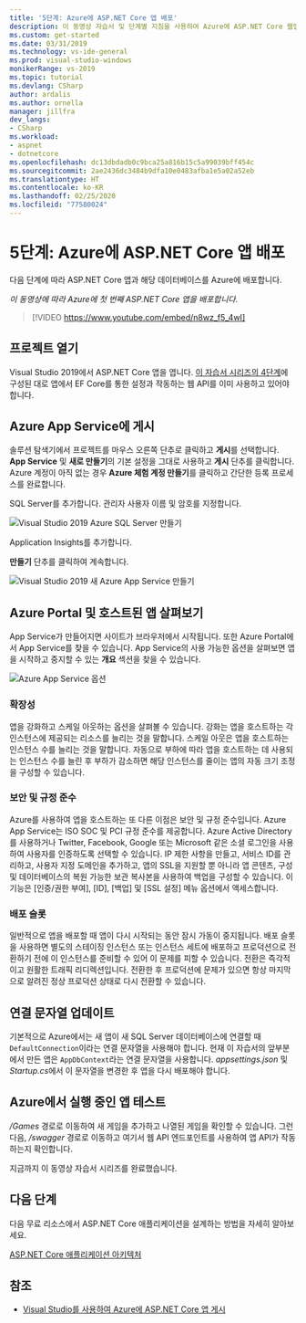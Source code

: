 ```yaml
---
title: '5단계: Azure에 ASP.NET Core 앱 배포'
description: 이 동영상 자습서 및 단계별 지침을 사용하여 Azure에 ASP.NET Core 웹앱을 배포합니다.
ms.custom: get-started
ms.date: 03/31/2019
ms.technology: vs-ide-general
ms.prod: visual-studio-windows
monikerRange: vs-2019
ms.topic: tutorial
ms.devlang: CSharp
author: ardalis
ms.author: ornella
manager: jillfra
dev_langs:
- CSharp
ms.workload:
- aspnet
- dotnetcore
ms.openlocfilehash: dc13dbdadb0c9bca25a816b15c5a99039bff454c
ms.sourcegitcommit: 2ae2436dc3484b9dfa10e0483afba1e5a02a52eb
ms.translationtype: HT
ms.contentlocale: ko-KR
ms.lasthandoff: 02/25/2020
ms.locfileid: "77580024"
---
```

# <a name="step-5-deploy-your-aspnet-core-app-to-azure"></a>5단계: Azure에 ASP.NET Core 앱 배포

다음 단계에 따라 ASP.NET Core 앱과 해당 데이터베이스를 Azure에 배포합니다.

_이 동영상에 따라 Azure에 첫 번째 ASP.NET Core 앱을 배포합니다._

> [!VIDEO https://www.youtube.com/embed/n8wz_f5_4wI]

## <a name="open-your-project"></a>프로젝트 열기

Visual Studio 2019에서 ASP.NET Core 앱을 엽니다. [이 자습서 시리즈의 4단계](tutorial-aspnet-core-ef-step-04.md)에 구성된 대로 앱에서 EF Core를 통한 설정과 작동하는 웹 API를 이미 사용하고 있어야 합니다.

## <a name="publish-to-azure-app-service"></a>Azure App Service에 게시

솔루션 탐색기에서 프로젝트를 마우스 오른쪽 단추로 클릭하고 **게시**를 선택합니다. **App Service** 및 **새로 만들기**의 기본 설정을 그대로 사용하고 **게시** 단추를 클릭합니다. Azure 계정이 아직 없는 경우 **Azure 체험 계정 만들기**를 클릭하고 간단한 등록 프로세스를 완료합니다.

SQL Server를 추가합니다. 관리자 사용자 이름 및 암호를 지정합니다.

![Visual Studio 2019 Azure SQL Server 만들기](media/vs-2019/vs2019-azure-sql-server.png)

Application Insights를 추가합니다.

**만들기** 단추를 클릭하여 계속합니다.

![Visual Studio 2019 새 Azure App Service 만들기](media/vs-2019/vs2019-azure-create-new-app-service.png)

## <a name="exploring-the-azure-portal-and-your-hosted-app"></a>Azure Portal 및 호스트된 앱 살펴보기

App Service가 만들어지면 사이트가 브라우저에서 시작됩니다. 또한 Azure Portal에서 App Service를 찾을 수 있습니다. App Service의 사용 가능한 옵션을 살펴보면 앱을 시작하고 중지할 수 있는 **개요** 섹션을 찾을 수 있습니다.

![Azure App Service 옵션](media/vs-2019/vs2019-azure-app-service-menu-options.png)

### <a name="scalability"></a>확장성

앱을 강화하고 스케일 아웃하는 옵션을 살펴볼 수 있습니다. 강화는 앱을 호스트하는 각 인스턴스에 제공되는 리소스를 늘리는 것을 말합니다. 스케일 아웃은 앱을 호스트하는 인스턴스 수를 늘리는 것을 말합니다. 자동으로 부하에 따라 앱을 호스트하는 데 사용되는 인스턴스 수를 늘린 후 부하가 감소하면 해당 인스턴스를 줄이는 앱의 자동 크기 조정을 구성할 수 있습니다.

### <a name="security-and-compliance"></a>보안 및 규정 준수

Azure를 사용하여 앱을 호스트하는 또 다른 이점은 보안 및 규정 준수입니다. Azure App Service는 ISO SOC 및 PCI 규정 준수를 제공합니다. Azure Active Directory를 사용하거나 Twitter, Facebook, Google 또는 Microsoft 같은 소셜 로그인을 사용하여 사용자를 인증하도록 선택할 수 있습니다. IP 제한 사항을 만들고, 서비스 ID를 관리하고, 사용자 지정 도메인을 추가하고, 앱의 SSL을 지원할 뿐 아니라 앱 콘텐츠, 구성 및 데이터베이스의 복원 가능한 보관 복사본을 사용하여 백업을 구성할 수 있습니다. 이 기능은 [인증/권한 부여], [ID], [백업] 및 [SSL 설정] 메뉴 옵션에서 액세스합니다.

### <a name="deployment-slots"></a>배포 슬롯

일반적으로 앱을 배포할 때 앱이 다시 시작되는 동안 잠시 가동이 중지됩니다. 배포 슬롯을 사용하면 별도의 스테이징 인스턴스 또는 인스턴스 세트에 배포하고 프로덕션으로 전환하기 전에 이 인스턴스를 준비할 수 있어 이 문제를 피할 수 있습니다. 전환은 즉각적이고 원활한 트래픽 리디렉션입니다. 전환한 후 프로덕션에 문제가 있으면 항상 마지막으로 알려진 정상 프로덕션 상태로 다시 전환할 수 있습니다.

## <a name="update-connection-string"></a>연결 문자열 업데이트

기본적으로 Azure에서는 새 앱이 새 SQL Server 데이터베이스에 연결할 때 `DefaultConnection`이라는 연결 문자열을 사용해야 합니다. 현재 이 자습서의 앞부분에서 만든 앱은 `AppDbContext`라는 연결 문자열을 사용합니다. *appsettings.json* 및 *Startup.cs*에서 이 문자열을 변경한 후 앱을 다시 배포해야 합니다.

## <a name="test-the-app-running-in-azure"></a>Azure에서 실행 중인 앱 테스트

*/Games* 경로로 이동하여 새 게임을 추가하고 나열된 게임을 확인할 수 있습니다. 그런 다음, */swagger* 경로로 이동하고 여기서 웹 API 엔드포인트를 사용하여 앱 API가 작동하는지 확인합니다.

지금까지 이 동영상 자습서 시리즈를 완료했습니다.

## <a name="next-steps"></a>다음 단계

다음 무료 리소스에서 ASP.NET Core 애플리케이션을 설계하는 방법을 자세히 알아보세요.

[ASP.NET Core 애플리케이션 아키텍처](https://dotnet.microsoft.com/learn/web/aspnet-architecture)

## <a name="see-also"></a>참조

- [Visual Studio를 사용하여 Azure에 ASP.NET Core 앱 게시](/aspnet/core/tutorials/publish-to-azure-webapp-using-vs?view=aspnetcore-2.2)